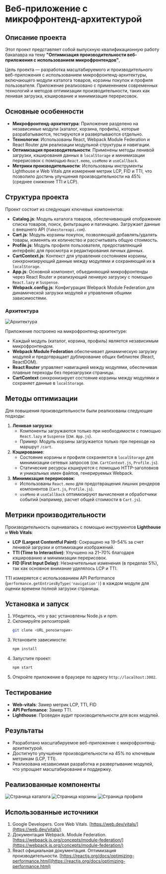 # Веб-приложение с микрофронтенд-архитектурой

## Описание проекта
Этот проект представляет собой выпускную квалификационную работу бакалавра на тему **"Оптимизация производительности веб-приложения с использованием микрофронтендов"**,

Цель проекта — разработка масштабируемого и производительного веб-приложения с использованием микрофронтенд-архитектуры, включающего модули каталога товаров, корзины покупок и профиля пользователя. Приложение реализовано с применением современных технологий и методов оптимизации производительности, таких как ленивая загрузка, кэширование и минимизация перерисовок.

## Основные особенности
- **Микрофронтенд-архитектура**: Приложение разделено на независимые модули (каталог, корзина, профиль), которые разрабатываются, тестируются и развертываются отдельно.
- **Технологии**: Использованы React, Webpack Module Federation и React Router для реализации модульной структуры и навигации.
- **Оптимизация производительности**: Применены методы ленивой загрузки, кэширования данных в `localStorage` и минимизации перерисовок с помощью `React.memo`, `useMemo` и `useCallback`.
- **Метрики производительности**: Использованы инструменты Lighthouse и Web Vitals для измерения метрик LCP, FID и TTI, что позволило достичь улучшения производительности на 45% (среднее снижение TTI и LCP).

## Структура проекта
Проект состоит из следующих ключевых компонентов:
- **Catalog.js**: Модуль каталога товаров, обеспечивающий отображение списка товаров, поиск, фильтрацию и пагинацию. Загружает данные с внешнего API (`fakestoreapi.com`).
- **Cart.js**: Модуль корзины покупок, позволяющий добавлять/удалять товары, изменять их количество и рассчитывать общую стоимость.
- **Profile.js**: Модуль профиля пользователя, предоставляющий интерфейс для просмотра и редактирования личных данных.
- **CartContext.js**: Контекст для управления состоянием корзины, синхронизирующий данные между модулями и сохраняющий их в `localStorage`.
- **App.js**: Основной компонент, объединяющий микрофронтенды через React Router и реализующий ленивую загрузку с помощью `React.lazy` и `Suspense`.
- **Webpack.config.js**: Конфигурация Webpack Module Federation для динамической загрузки модулей и управления общими зависимостями.

### Архитектура
![Архитектура](media/4.png)

Приложение построено на микрофронтенд-архитектуре:
- Каждый модуль (каталог, корзина, профиль) является независимым микрофронтендом.
- **Webpack Module Federation** обеспечивает динамическую загрузку модулей и предотвращает дублирование общих библиотек (React, ReactDOM).
- **React Router** управляет навигацией между модулями, обеспечивая плавные переходы без перезагрузки страницы.
- **CartContext** синхронизирует состояние корзины между модулями и сохраняет данные в `localStorage`.

## Методы оптимизации
Для повышения производительности были реализованы следующие подходы:
1. **Ленивая загрузка**:
   - Компоненты загружаются только при необходимости с помощью `React.lazy` и `Suspense` (см. `App.js`).
   - Пример: Модуль корзины загружается только при переходе на маршрут `/cart`.
2. **Кэширование**:
   - Состояние корзины и профиля сохраняется в `localStorage` для минимизации сетевых запросов (см. `CartContext.js`, `Profile.js`).
   - Статические ресурсы кэшируются с помощью HTTP-заголовков и уникальных имен файлов, генерируемых Webpack.
3. **Минимизация перерисовок**:
   - Использованы `React.memo` для предотвращения лишних рендеров компонентов (`Cart.js`, `Profile.js`).
   - `useMemo` и `useCallback` оптимизируют вычисления и обработчики событий (например, расчет общей стоимости в `Cart.js`).

## Метрики производительности
Производительность оценивалась с помощью инструментов **Lighthouse** и **Web Vitals**:
- **LCP (Largest Contentful Paint)**: Сокращено на 19–54% за счет ленивой загрузки и оптимизации изображений.
- **TTI (Time to Interactive)**: Улучшено на 21–70% благодаря кэшированию и минимизации перерисовок.
- **FID (First Input Delay)**: Незначительные изменения (в пределах 5%), так как основное внимание уделялось LCP и TTI.

TTI измеряется с использованием API Performance (`performance.getEntriesByType('navigation')`) в каждом модуле для оценки времени полной загрузки страницы.

## Установка и запуск
1. Убедитесь, что у вас установлены Node.js и npm.
2. Склонируйте репозиторий:
   ```bash
   git clone <URL_репозитория>
   ```
3. Установите зависимости:
   ```bash
   npm install
   ```
4. Запустите проект:
   ```bash
   npm start
   ```
5. Откройте приложение в браузере по адресу `http://localhost:3002`.

## Тестирование
- **Web-vitals**: Замер метрик LCP, TTI, FID
- **API Perfomance**: Замер TTI.
- **Lighthouse**: Проведен аудит производительности для всех модулей.

## Результаты
- Разработано масштабируемое веб-приложение с микрофронтенд-архитектурой.
- Достигнуто улучшение производительности на 45% по ключевым метрикам (LCP, TTI).
- Реализована независимая разработка и развертывание модулей, что упрощает масштабирование и поддержку.

## Реализованные компоненты
![Страница каталога](media/1.png)
![Страница корзины](media/2.png)
![Страница профиля](media/3.png)

## Использованные источники
1. Google Developers. Core Web Vitals. [https://web.dev/vitals/](https://web.dev/vitals/)
2. Документация Webpack. Module Federation. [https://webpack.js.org/concepts/module-federation/](https://webpack.js.org/concepts/module-federation/)
3. React официальная документация. Оптимизация производительности. [https://reactjs.org/docs/optimizing-performance.html](https://reactjs.org/docs/optimizing-performance.html)
